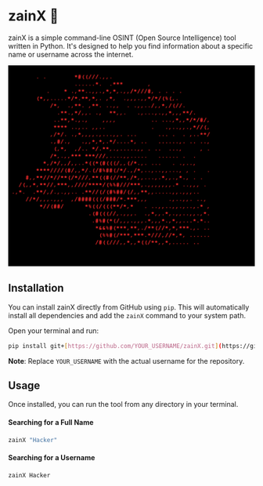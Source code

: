# zainX 🦅

zainX is a simple command-line OSINT (Open Source Intelligence) tool written in Python. It's designed to help you find information about a specific name or username across the internet.

![My project's user interface](https://raw.githubusercontent.com/KHADERSHAREEF19/zainX/main/banner2.png)

## Installation

You can install zainX directly from GitHub using `pip`. This will automatically install all dependencies and add the `zainX` command to your system path.

Open your terminal and run:

```bash
pip install git+[https://github.com/YOUR_USERNAME/zainX.git](https://github.com/YOUR_USERNAME/zainX.git)
```
**Note**: Replace `YOUR_USERNAME` with the actual username for the repository.

## Usage

Once installed, you can run the tool from any directory in your terminal.

#### Searching for a Full Name
```bash
zainX "Hacker"
```

#### Searching for a Username
```bash
zainX Hacker
```
